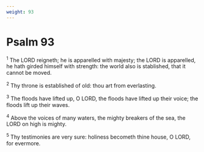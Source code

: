 ```yaml
---
weight: 93
---
```


# Psalm 93

<sup>1</sup> The LORD reigneth; he is apparelled with majesty; the LORD is apparelled, he hath girded himself with strength: the world also is stablished, that it cannot be moved. 

<sup>2</sup> Thy throne is established of old: thou art from everlasting. 

<sup>3</sup> The floods have lifted up, O LORD, the floods have lifted up their voice; the floods lift up their waves. 

<sup>4</sup> Above the voices of many waters, the mighty breakers of the sea, the LORD on high is mighty. 

<sup>5</sup> Thy testimonies are very sure: holiness becometh thine house, O LORD, for evermore. 


